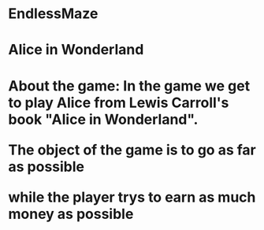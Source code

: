 # EndlessMaze
<h1>Alice in Wonderland <h1>

About the game: In the game we get to play Alice from Lewis Carroll's book "Alice in Wonderland".

The object of the game is to go as far as possible

while the player trys to earn as much money as possible
